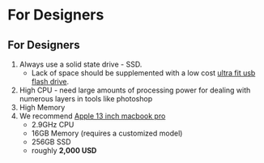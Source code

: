 # For Designers

## For Designers

1. Always use a solid state drive - SSD.
   * Lack of space should be supplemented with a low cost [ultra fit usb flash drive](http://a.co/b827zXr).
2. High CPU - need large amounts of processing power for dealing with numerous layers in tools like photoshop
3. High Memory
4. We recommend [Apple 13 inch macbook pro](http://www.apple.com/shop/buy-mac/macbook-pro)
   * 2.9GHz CPU
   * 16GB Memory \(requires a customized model\)
   * 256GB SSD
   * roughly **2,000 USD**

